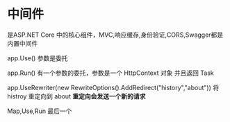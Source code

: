 # 中间件

是ASP.NET Core
中的核心组件，MVC,响应缓存,身份验证,CORS,Swagger都是内置中间件

app.Use() 参数是委托

app.Run() 有一个参数的委托，参数是一个 HttpContext 对象 并且返回 Task

app.UseRewriter(new RewriteOptions().AddRedirect(\"history\",\"about\"))
将histroy 重定向到 about **重定向会发送一个新的请求**

Map,Use,Run 最后一个
